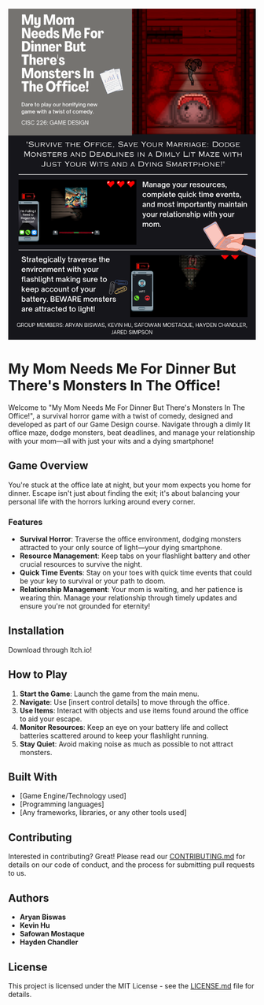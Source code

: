 ![Game Brochure](https://github.com/aryanbiswas16/HorrorGame/blob/Kevin04-03/Face%20your%20fears.png?raw=true)
# My Mom Needs Me For Dinner But There's Monsters In The Office!

Welcome to "My Mom Needs Me For Dinner But There's Monsters In The Office!", a survival horror game with a twist of comedy, designed and developed as part of our Game Design course. Navigate through a dimly lit office maze, dodge monsters, beat deadlines, and manage your relationship with your mom—all with just your wits and a dying smartphone!

## Game Overview

You're stuck at the office late at night, but your mom expects you home for dinner. Escape isn't just about finding the exit; it's about balancing your personal life with the horrors lurking around every corner.

### Features

- **Survival Horror**: Traverse the office environment, dodging monsters attracted to your only source of light—your dying smartphone.
- **Resource Management**: Keep tabs on your flashlight battery and other crucial resources to survive the night.
- **Quick Time Events**: Stay on your toes with quick time events that could be your key to survival or your path to doom.
- **Relationship Management**: Your mom is waiting, and her patience is wearing thin. Manage your relationship through timely updates and ensure you're not grounded for eternity!

## Installation

Download through Itch.io! 

## How to Play

1. **Start the Game**: Launch the game from the main menu.
2. **Navigate**: Use [insert control details] to move through the office.
3. **Use Items**: Interact with objects and use items found around the office to aid your escape.
4. **Monitor Resources**: Keep an eye on your battery life and collect batteries scattered around to keep your flashlight running.
5. **Stay Quiet**: Avoid making noise as much as possible to not attract monsters.

## Built With

- [Game Engine/Technology used]
- [Programming languages]
- [Any frameworks, libraries, or any other tools used]

## Contributing

Interested in contributing? Great! Please read our [CONTRIBUTING.md](CONTRIBUTING.md) for details on our code of conduct, and the process for submitting pull requests to us.

## Authors

- **Aryan Biswas**
- **Kevin Hu**
- **Safowan Mostaque**
- **Hayden Chandler**


## License

This project is licensed under the MIT License - see the [LICENSE.md](LICENSE.md) file for details.

